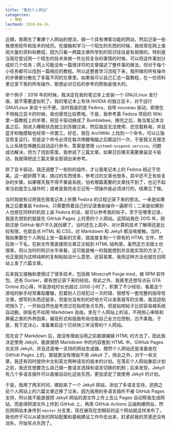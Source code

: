 ```yaml
---
title: "重启个人网站"
categories:
  - 博客
lastmod: 2020-04-24
---
```


近期，我萌生了重建个人网站的想法，搞一个具有博客功能的网站，然后记录一些我使用软件和技术的经历。在接触和学习一个陌生的东西的时候，我经常在网上查阅大量的资料和教程，因为只看一两篇文章所学到的知识往往是有局限的。特别是当我在尝试用一个陌生的技术来做一件比较复杂的事情的时候，可以将这件事划分成好几个任务；网上可能没有一篇很详尽的文章描述了整件事的做法，但对于每个小任务都可以找到一篇相应的教程。所以这整套学习流程下来，我所做的所有操作的步骤都分散在了多篇不同的文章里。如果我可以自己汇总一篇教程，在一份资料里记录下我的所有操作，那想必对日后的参考的帮助是很大的。

举个例子：2018 年的时候，我决定在我的笔记本上安装一个 GNU/Linux 发行版，就不需要虚拟机了。我的笔记本上有块 NVIDIA 的独立显卡，对于运行 GNU/Linux 来说十分不便。当时我装的是 Fedora，自带 nouveau 驱动，即使在不用独立显卡的时候，我也感觉比较费电。于是，我参考着 Fedora 项目的 Wiki 里一篇教程上的步骤，把显卡驱动换成了 Bumblebee。换完之后，每当笔记本合盖之后，刚进入睡眠状态就立刻苏醒过来，然后独显无法使用、还空载耗电，并且蓝牙和触摸板也经常一并罢工。好在，我在 ArchWiki 上找到一个命令，可以让独显恢复运行。但是这个命令必须在每次唤醒电脑之后都运行一次，于是我又去搜怎么让系统在唤醒后自动运行命令，答案是使用 `systemd-suspend.service`。问题成功解决，但为了找到答案，我参阅了三篇文章。如果日后哪天需要重装显卡驱动，我就得把这三篇文章全部调出来参考。

除了显卡驱动，我还调整了一些别的组件，才让我笔记本上的 Fedora 趋近于完美。这一趟折腾下来，搞过的东西很多，参考过的文章也很多，其中还不乏有些复杂的步骤。如果哪天我不得不重装系统，怕有哪篇需要的文章找不到了，也记不起来当初是怎么操作的；或者是我完全忘记有一项操作是必须进行的，结果忘了做。

当时我就有过把我在我笔记本上折腾 Fedora 的过程记录下来的想法。一来是如果我之后要重装 Fedora，只需要照着自己的记录重新操作一遍即可；二来是如果别人也想在同样的机型上装 Fedora 的话，就可以参考我的帖子。至于在哪里记录，我首先想到的就是在 GitHub Pages 上托管的个人网站。这网站我在 2015 年，刚刚注册 GitHub 帐户不久就创建了。当时还在上高中，对计算机技术了解得还是比较有限，也就会点 HTML 和 CSS，对 Markdown 和 Jekyll 都没啥接触。当时，我如果要在个人网站上发一篇新的文章，就直接复制一个原有的 HTML 文件，然后改一下名，在新文件里直接把文章正文粘到 HTML 结构里。虽然这方法很土也很笨，但以当时的知识水平来看，这可能是唯一的我能想到并且能实现的方法了。也正是因为这样纯粹的复制粘贴没什么意思，还容易累，我用这种方法也就在旧网站上发了六篇文章。

后来我又接触和使用过了很多技术，包括做 Minecraft Forge mod，做 RPM 软件包，还有 Docker，都有想记录下来的经验。除此之外，我甚至还想写点玩 GTA Online 的心得，毕竟游戏时长也超过 2000 小时了，积累了不少经验，看着这个游戏的新手经常重蹈覆辙，犯着别人已经犯过一次的错，很想写一套完整的指导性文章。想写的东西还挺多，但是也没有别的好地方可以发表我写的文章。我混迹贴吧很久了，一开始自然也是考虑过在贴吧发点东西，但是贴吧帖子比较容易被系统自动删，排版也不如用 Markdown 自由。发在个人网站上的话，不用担心审核和屏蔽之类的外界因素，展现形式和版面布局也能自己全方位控制，岂不美哉。于是，我下定决心，准备重启这个已经快三年没管的个人网站。

现在会了 Markdown 后，就没有理由沿用之前直接编辑 HTML 的方法了，因此我决定使用 Jekyll，能直接把 Markdown 中的内容套到 HTML 中。GitHub Pages 也支持 Jekyll，并且还是唯一支持的网站生成器，既然个人网站还是准备放在 GitHub Pages 上的，那就更没有理由不用 Jekyll 了。除此之外，对于一些文章，我还有同时提供中文和英文两种语言的版本的计划。在落实个人网站重启计划之前，我还在想要怎么自己搞一套语言选择和语言切换的机制；后来发现，Jekyll 有几个多语言插件可以直接自动化这些东西，更加坚定了我使用 Jekyll 的计划。

于是，我用了两天时间，建起来了一个 Jekyll 网站，添加了多语言支持，还把之前个人网站上的六篇文章迁移了过来。因为我用的多语言插件不被 GitHub Pages 支持，所以我不能直接把 Jekyll 网站的源文件上传上去让 Pages 自动帮我生成网站，而是得把源文件上传到 GitHub 上，再用 GitHub Actions 云端构建网站，然后把网站本身传到 `master` 分支里，现在展现在您眼前的这个网站就这样发布了。我也终于可以从紧张的网站配置和基础建设工作中走出来，赶紧趁我的灵感还没有消失，开始写点东西了。
